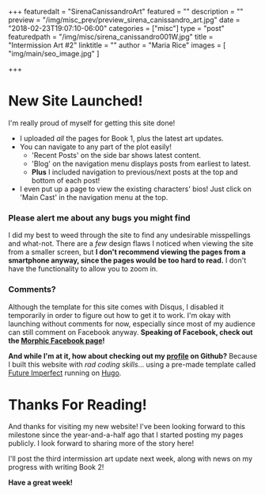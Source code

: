 +++
featuredalt = "SirenaCanissandroArt"
featured = ""
description = ""
preview = "/img/misc_prev/preview_sirena_canissandro_art.jpg"
date = "2018-02-23T19:07:10-06:00"
categories = ["misc"]
type = "post"
featuredpath = "/img/misc/sirena_canissandro001W.jpg"
title = "Intermission Art #2"
linktitle = ""
author = "Maria Rice"
images = [ "img/main/seo_image.jpg" ]

+++

# New Site Launched!

I'm really proud of myself for getting this site done! 

* I uploaded _all_ the pages for Book 1, plus the latest art updates.
* You can navigate to any part of the plot easily!
  * 'Recent Posts' on the side bar shows latest content.
  * 'Blog' on the navigation menu displays posts from earliest to latest.
  * **Plus** I included navigation to previous/next posts at the top and bottom of each post!
* I even put up a page to view the existing characters' bios! Just click on 'Main Cast' in the navigation menu at the top.

### Please alert me about any bugs you might find

I did my best to weed through the site to find any 
undesirable misspellings and what-not. There are a _few_ 
design flaws I noticed when viewing the site from a smaller 
screen, but **I don't recommend viewing the pages from a 
smartphone anyway, since the pages would be too hard to 
read.**
I don't have the functionality to allow you to zoom in.

### Comments?

Although the template for this site comes with Disqus, I 
disabled it temporarily in order to figure out how to get it 
to work. I'm okay with launching without comments for now, 
especially since most of my audience can still comment on 
Facebook anyway. **Speaking of Facebook, check out the 
[Morphic Facebook page](https://www.facebook.com/MorphicGraphicNovel/)!**

**And while I'm at it, how about checking out my 
[profile](https://github.com/mcrice123) on Github?**
Because I built this website with _rad coding skills_...
using a pre-made template called 
[Future Imperfect](https://themes.gohugo.io/future-imperfect/) 
running on [Hugo](https://gohugo.io/).

# Thanks For Reading!

And thanks for visiting my new website! I've been looking 
forward to this milestone since the year-and-a-half ago that 
I started posting my pages publicly. I look forward to 
sharing more of the story here!

I'll post the third intermission art update next week, along 
with news on my progress with writing Book 2! 

**Have a great week!**
